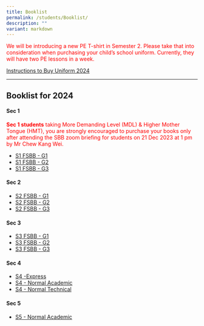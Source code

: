 ```yaml
---
title: Booklist
permalink: /students/Booklist/
description: ""
variant: markdown
---
```

<p style="color:red;">
We will be introducing a new PE T-shirt in Semester 2. Please take that into consideration when purchasing your child’s school uniform. Currently, they will have two PE lessons in a week.
</p>

[Instructions to Buy Uniform 2024](/files/Students/Booklist/2024/sale%20of%20uniform%20instruction%20yss%202024.pdf)
___________________

Booklist for 2024
----------------
#### Sec 1
<p style="color:red;"><b>Sec 1 students</b> taking More Demanding Level (MDL) &amp; Higher Mother Tongue (HMT), you are strongly encouraged  to purchase your books only after attending the SBB zoom briefing for students on 21 Dec 2023 at 1 pm by Mr Chew Kang Wei.</p>

* [S1 FSBB - G1](/files/Students/Booklist/2024/S1_FSBB_G1.pdf)
* [S1 FSBB - G2](/files/Students/Booklist/2024/S1_FSBB_G2.pdf)
* [S1 FSBB - G3](/files/Students/Booklist/2024/S1_FSBB_G3.pdf)


#### Sec 2
* [S2 FSBB - G1](/files/Students/Booklist/2024/s2%20fsbb%20g1.pdf)
* [S2 FSBB - G2](/files/Students/Booklist/2024/s2%20fsbb%20g2.pdf)
* [S2 FSBB - G3](/files/Students/Booklist/2024/s2%20fsbb%20g3.pdf)


#### Sec 3
* [S3 FSBB - G1](/files/Students/Booklist/2024/s3%20fsbb%20g1.pdf)
* [S3 FSBB - G2](/files/Students/Booklist/2024/s3%20fsbb%20g2.pdf)
* [S3 FSBB - G3](/files/Students/Booklist/2024/s3%20fsbb%20g3.pdf)


#### Sec 4
* [S4 -Express](/files/Students/Booklist/2024/s4%20(exp).pdf)
* [S4 - Normal Academic](/files/Students/Booklist/2024/s4%20(na).pdf)
* [S4 - Normal Technical](/files/Students/Booklist/2024/s4%20(nt).pdf)

#### Sec 5
* [S5 - Normal Academic](/files/Students/Booklist/2024/s5%20(na).pdf)